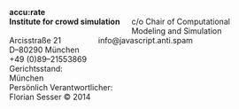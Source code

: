 <div class="two columns alpha omega"></div>
<div class="four columns">
    <strong>
        accu:rate<br />
        Institute for crowd simulation
    </strong>
    <br />
    c/o Chair of Computational<br />Modeling and Simulation
</div>
<div class="four columns">
    Arcisstra&szlig;e 21<br />
    D&ndash;80290 M&uuml;nchen<br />
    +49 (0)89&ndash;21553869<br />
    <span class="mailadresse" data-to="info">info@javascript.anti.spam</span>
</div>
<div class="four columns">
    Gerichtsstand:<br />
    M&uuml;nchen<br />
    Persönlich Verantwortlicher:<br />
    Florian Sesser 
    &copy; 2014<br />
</div>
<div class="one column omega"></div>
